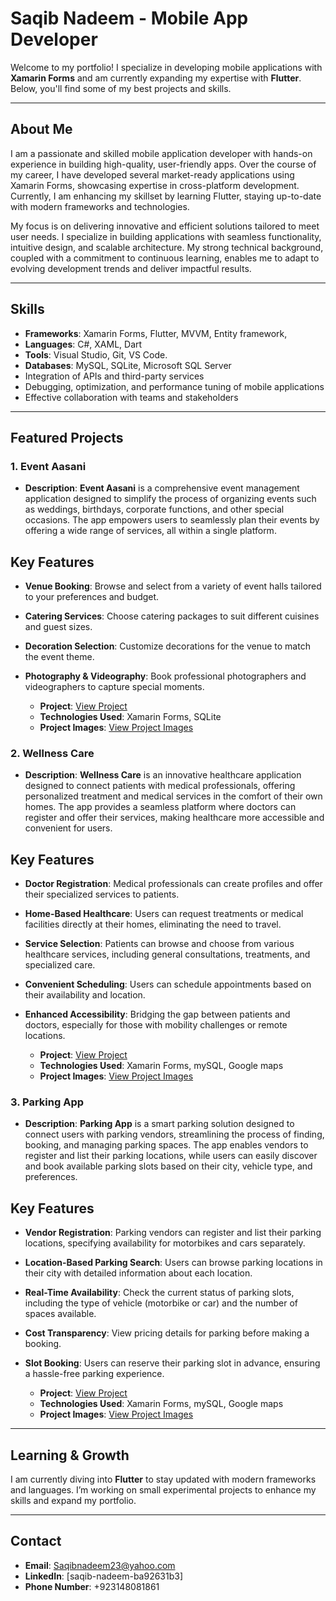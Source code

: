 # **Saqib Nadeem - Mobile App Developer**

Welcome to my portfolio! I specialize in developing mobile applications with **Xamarin Forms** and am currently expanding my expertise with **Flutter**. 
Below, you'll find some of my best projects and skills.

---

## **About Me**
I am a passionate and skilled mobile application developer with hands-on experience in building high-quality, user-friendly apps. Over the course of my career, I have developed several market-ready applications using Xamarin Forms, showcasing expertise in cross-platform development. Currently, I am enhancing my skillset by learning Flutter, staying up-to-date with modern frameworks and technologies.

My focus is on delivering innovative and efficient solutions tailored to meet user needs. I specialize in building applications with seamless functionality, intuitive design, and scalable architecture. My strong technical background, coupled with a commitment to continuous learning, enables me to adapt to evolving development trends and deliver impactful results.

---

## **Skills**
- **Frameworks**: Xamarin Forms, Flutter, MVVM, Entity framework, 
- **Languages**: C#, XAML, Dart
- **Tools**: Visual Studio, Git, VS Code.
- **Databases**: MySQL, SQLite, Microsoft SQL Server
- Integration of APIs and third-party services
- Debugging, optimization, and performance tuning of mobile applications
- Effective collaboration with teams and stakeholders
---

## **Featured Projects**
### 1. **Event Aasani**
   - **Description**: **Event Aasani** is a comprehensive event management application designed to simplify the process of organizing events such as weddings, birthdays, corporate functions, and other special occasions. The app empowers users to seamlessly plan their events by offering a wide range of services, all within a single platform.

## **Key Features**
- **Venue Booking**: Browse and select from a variety of event halls tailored to your preferences and budget.
- **Catering Services**: Choose catering packages to suit different cuisines and guest sizes.
- **Decoration Selection**: Customize decorations for the venue to match the event theme.
- **Photography & Videography**: Book professional photographers and videographers to capture special moments.

   - **Project**: [View Project](https://github.com/SaqibNadeem23/Event-Aasani)
   - **Technologies Used**: Xamarin Forms, SQLite
   - **Project Images**: [View Project Images](https://github.com/SaqibNadeem23/Event-Aasani/tree/master/EVmain/Event%20Aasani%20Images)


### 2. **Wellness Care**
   - **Description**: **Wellness Care** is an innovative healthcare application designed to connect patients with medical professionals, offering personalized treatment and medical services in the comfort of their own homes. The app provides a seamless platform where doctors can register and offer their services, making healthcare more accessible and convenient for users.

## **Key Features**
- **Doctor Registration**: Medical professionals can create profiles and offer their specialized services to patients.
- **Home-Based Healthcare**: Users can request treatments or medical facilities directly at their homes, eliminating the need to travel.
- **Service Selection**: Patients can browse and choose from various healthcare services, including general consultations, treatments, and specialized care.
- **Convenient Scheduling**: Users can schedule appointments based on their availability and location.
- **Enhanced Accessibility**: Bridging the gap between patients and doctors, especially for those with mobility challenges or remote locations.
  
   - **Project**: [View Project](https://github.com/SaqibNadeem23/Wellness-Care)
   - **Technologies Used**: Xamarin Forms, mySQL, Google maps
   - **Project Images**: [View Project Images](https://github.com/SaqibNadeem23/Wellness-Care/tree/main/Wellness%20Care%20Project%20Images)


### 3. **Parking App**
   - **Description**: **Parking App** is a smart parking solution designed to connect users with parking vendors, streamlining the process of finding, booking, and managing parking spaces. The app enables vendors to register and list their parking locations, while users can easily discover and book available parking slots based on their city, vehicle type, and preferences.

## **Key Features**
- **Vendor Registration**: Parking vendors can register and list their parking locations, specifying availability for motorbikes and cars separately.
- **Location-Based Parking Search**: Users can browse parking locations in their city with detailed information about each location.
- **Real-Time Availability**: Check the current status of parking slots, including the type of vehicle (motorbike or car) and the number of spaces available.
- **Cost Transparency**: View pricing details for parking before making a booking.
- **Slot Booking**: Users can reserve their parking slot in advance, ensuring a hassle-free parking experience.

  
   - **Project**: [View Project](https://github.com/SaqibNadeem23/Parking)
   - **Technologies Used**: Xamarin Forms, mySQL, Google maps
   - **Project Images**: [View Project Images](https://github.com/SaqibNadeem23/Parking/tree/main/Park%20Karo%20Car%20Images)
  
---

## **Learning & Growth**
I am currently diving into **Flutter** to stay updated with modern frameworks and languages. I’m working on small experimental projects to enhance my skills and expand my portfolio.

---

## **Contact**
- **Email**: Saqibnadeem23@yahoo.com
- **LinkedIn**: [saqib-nadeem-ba92631b3]
- **Phone Number**: +923148081861

